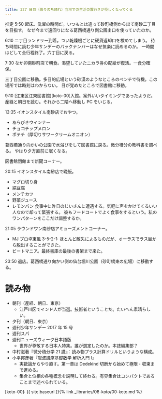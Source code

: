 ```yaml
---
title: 327 日目（曇りのち晴れ）当地での生活の雲行きが怪しくなってくる
---
```


推定 5:50 起床。洗濯の時間だ。いつもとは違って砂町橋側から出て南砂二丁目を目指す。
なぜ今まで遠回りになる葛西橋通り側公園出口を使っていたのか。

6:10 二丁目ランドリー到着。つい乾燥機ごとに硬貨返却口を検めてしまう。
待ち時間に読む少年サンデーのバックナンバーはなぜ気楽に読めるのか。
一時間ほどして全行程終了。六丁目に戻る。

7:30 なか卯南砂町店で朝食。渇望していたニカラ券の配給が復活。一食分確保。

三丁目公園に移動。多目的広場という砂漠のようなところのベンチで待機。この場所では時刻はわからない。
目が覚めたところで図書館に移動。

9:10 [江東区江東図書館][koto-00]入館。案外いいタイミングであったようだ。
産経と朝日を読む。それから二階へ移動し PC をいじる。

13:35 イオンスタイル南砂店でおやつ。
* あらびきウインナー
* チョコチップメロン
* ポテチ（厚切りサワークリームオニオン）

葛西橋通り向かいの公園で水浴びをして図書館に戻る。微分積分の教科書を調べる。
やはり夕方直前に眠くなる。

図書館閉館まで新聞コーナー。

20:15 イオンスタイル南砂店で晩飯。
* マグロ切り身
* 絹豆腐
* メンチカツ
* 野菜ジュース
* レモンパン
食事中に昨日のじいさんに遭遇する。気軽に声をかけてくるいい人なので却って緊張する。
彼もフードコートでよく食事をするという。私のワンパターンをここだけ調整するか。

21:05 ラウンドワン南砂店アミューズメントコーナー。
* MJ プロ卓東風 3-5-2-1: ほとんど敵失によるものだが、オーラスでラス目から脱出することができた。
* ビートマニア。最終書庫の最後の書架まで来た。

23:50 退店。葛西橋通り向かい側の仙台堀川公園（砂町橋東の広場）に移動する。

# 読み物

* 朝刊（産経、朝日、東京）
  * 江戸川区でインド人が当選。技術者ということだ。たいへん素晴らしい。
* 夕刊（朝日、東京）
* 週刊少年サンデー 2017 年 15 号
* 週刊スパ
* 週刊ニューズウィーク日本語版
  * 世界が尊敬する日本人特集。誰が選定したのか。本誌編集部？
* 中村滋著『微分積分学 21 講』：読み物プラス計算ドリルというような構成。
* 小平邦彦著『岩波講座基礎数学 解析入門 I』
  * 実数論からやり直す。第一章は Dedekind 切断から始めて極限・収束まで進める。
  * 集合と位相の各種概念を説明して終わる。有界集合はコンパクトであることまで述べられている。

[koto-00]: {{ site.baseurl }}{% link _libraries/08-koto/00-koto.md %}
